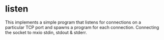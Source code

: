 listen
======

This implements a simple program that listens for connections on a particular TCP port and spawns a program for each
connection. Connecting the socket to mxio stdin, stdout & stderr.
